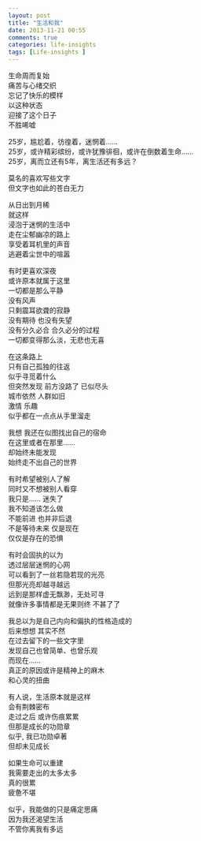 ```yaml
---
layout: post
title: "生活和我"
date: 2013-11-21 00:55
comments: true
categories: life-insights
tags: [Life-insights ]
---
```

生命周而复始<br>
痛苦与心绪交织<br>
忘记了快乐的模样<br>
以这种状态<br>
迎接了这个日子<br>
不胜唏嘘<br>
<!--more-->
25岁，尴尬着，彷徨着，迷惘着……<br>
25岁，或许精彩缤纷，或许犹豫徘徊，或许在倒数着生命……<br>
25岁，离而立还有5年，离生活还有多远？<br>
                             
莫名的喜欢写些文字<br>
但文字也如此的苍白无力<br>

从日出到月稀<br>
就这样<br>
浸泡于迷惘的生活中<br>
走在尘郁幽凉的路上<br>
享受着耳机里的声音<br>
逃避着尘世中的喧嚣<br>

有时更喜欢深夜<br>
或许原本就属于这里<br>
一切都是那么平静<br>
没有风声 <br>
只剩震耳欲聋的寂静<br>
没有期待 也没有失望<br>
没有分久必合 合久必分的过程<br>
一切都变得那么淡，无悲也无喜<br>

在这条路上<br>
只有自己孤独的往返<br>
似乎寻觅着什么<br>
但突然发现 前方没路了 已似尽头<br>
城市依然 人群如旧<br>
激情 乐趣<br>
似乎都在一点点从手里溜走<br>

我想 我还在似图找出自己的宿命<br>
在这里或者在那里……<br>
却始终未能发现<br>
始终走不出自己的世界<br>

有时希望被别人了解<br>
同时又不想被别人看穿<br>
我只是…… 迷失了<br>
我不知道该怎么做<br>
不能前进 也并非后退<br>
不是等待未来 仅是现在 <br>
仅仅是存在的恐惧<br>

有时会固执的以为<br>
透过层层迷惘的心网<br>
可以看到了一丝若隐若现的光亮<br>
但那光亮却越寻越远<br>
远到是那样虚无飘渺，无处可寻<br>
就像许多事情都是无果则终 不甚了了<br>

我总以为是自己内向和偏执的性格造成的<br>
后来想想 其实不然 <br>
在过去留下的一些文字里<br>
发现自己也曾简单、也曾乐观<br>
而现在……<br>
真正的原因或许是精神上的麻木<br>
和心灵的扭曲<br>

有人说，生活原本就是这样<br>
会有荆棘密布<br>
走过之后 或许伤痕累累<br>
但那是成长的功勋章<br>
似乎, 我已功勋卓著<br>
但却未见成长<br>

如果生命可以重建<br> 
我需要走出的太多太多<br>
真的很累<br>
疲惫不堪<br>

似乎，我能做的只是痛定思痛<br>
因为我还渴望生活<br>
不管你离我有多远<br>